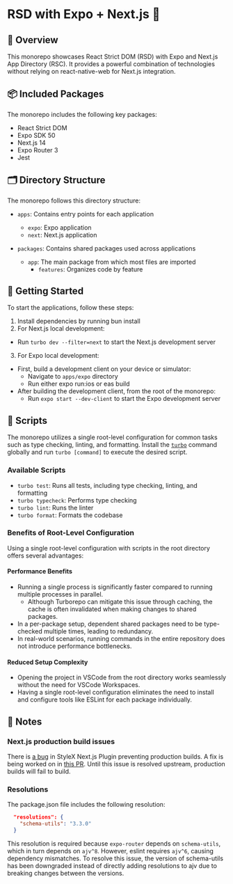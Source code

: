 # RSD with Expo + Next.js 🚧

## 🔦 Overview

This monorepo showcases React Strict DOM (RSD) with Expo and Next.js App Directory (RSC). It provides a powerful combination of technologies without relying on react-native-web for Next.js integration.

## 📦 Included Packages

The monorepo includes the following key packages:

- React Strict DOM
- Expo SDK 50
- Next.js 14
- Expo Router 3
- Jest

## 🗂 Directory Structure

The monorepo follows this directory structure:

- `apps`: Contains entry points for each application

  - `expo`: Expo application
  - `next`: Next.js application

- `packages`: Contains shared packages used across applications
  - `app`: The main package from which most files are imported
    - `features`: Organizes code by feature

## 🚀 Getting Started

To start the applications, follow these steps:

1. Install dependencies by running bun install
2. For Next.js local development:

- Run `turbo dev --filter=next` to start the Next.js development server

3. For Expo local development:

- First, build a development client on your device or simulator:
  - Navigate to `apps/expo` directory
  - Run either expo run:ios or eas build
- After building the development client, from the root of the monorepo:
  - Run `expo start --dev-client` to start the Expo development server

## 📜 Scripts

The monorepo utilizes a single root-level configuration for common tasks such as type checking, linting, and formatting. Install the [`turbo`](https://turbo.build/repo) command globally and run `turbo [command]` to execute the desired script.

### Available Scripts

- `turbo test`: Runs all tests, including type checking, linting, and formatting
- `turbo typecheck`: Performs type checking
- `turbo lint`: Runs the linter
- `turbo format`: Formats the codebase

### Benefits of Root-Level Configuration

Using a single root-level configuration with scripts in the root directory offers several advantages:

#### Performance Benefits

- Running a single process is significantly faster compared to running multiple processes in parallel.
  - Although Turborepo can mitigate this issue through caching, the cache is often invalidated when making changes to shared packages.
- In a per-package setup, dependent shared packages need to be type-checked multiple times, leading to redundancy.
- In real-world scenarios, running commands in the entire repository does not introduce performance bottlenecks.

#### Reduced Setup Complexity

- Opening the project in VSCode from the root directory works seamlessly without the need for VSCode Workspaces.
- Having a single root-level configuration eliminates the need to install and configure tools like ESLint for each package individually.

## 📝 Notes

### Next.js production build issues

There is [a bug](https://github.com/facebook/stylex/issues/309) in StyleX Next.js Plugin preventing production builds.
A fix is being worked on in [this PR](https://github.com/facebook/stylex/pull/491). Until this issue is resolved upstream, production builds will fail to build.

### Resolutions

The package.json file includes the following resolution:

```json package.json
  "resolutions": {
    "schema-utils": "3.3.0"
  }
```

This resolution is required because `expo-router` depends on `schema-utils`, which in turn depends on `ajv^8`. However, eslint requires `ajv^6`, causing dependency mismatches. To resolve this issue, the version of schema-utils has been downgraded instead of directly adding resolutions to ajv due to breaking changes between the versions.
